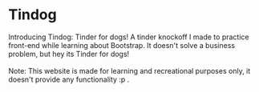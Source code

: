 # Tindog
Introducing Tindog: Tinder for dogs! A tinder knockoff I made to practice front-end while learning about Bootstrap.
It doesn't solve a business problem, but hey its Tinder for dogs!
<br/>
<br/>
Note: This website is made for learning and recreational purposes only, it doesn't provide any functionality :p .
